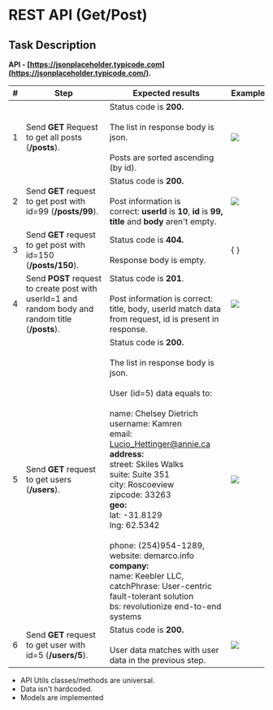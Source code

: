 # REST API (Get/Post)

## Task Description
**API - [https://jsonplaceholder.typicode.com](https://jsonplaceholder.typicode.com/).**

|#|Step|Expected results|Example|
|---|---|---|---|
|1|Send **GET** Request to get all posts (**/posts**).|Status code is **200.**<br><br>The list in response body is json.<br><br>Posts are sorted ascending (by id).|![](https://wiki.a1qa.com/download/attachments/597825293/%D0%A1%D0%BD%D0%B8%D0%BC%D0%BE%D0%BA%20%D1%8D%D0%BA%D1%80%D0%B0%D0%BD%D0%B0%202019-10-16%20%D0%B2%2012.43.59.png?version=26&modificationDate=1646322589000&api=v2)|
|2|Send **GET** request to get post with id=99 (**/posts/99**).|Status code is **200.**<br><br>Post information is correct: **userId** is **10**, **id** is **99, title** and **body** aren't empty.|![](https://wiki.a1qa.com/download/attachments/597825293/%D0%A1%D0%BD%D0%B8%D0%BC%D0%BE%D0%BA%20%D1%8D%D0%BA%D1%80%D0%B0%D0%BD%D0%B0%202019-10-16%20%D0%B2%2012.53.49.png?version=9&modificationDate=1644489471000&api=v2)|
|3|Send **GET** request to get post with id=150 (**/posts/150**).|Status code is **404.**<br><br>Response body is empty.|{ }|
|4|Send **POST** request to create post with userId=1 and random body and random title (**/posts**).|Status code is **201**.<br><br>Post information is correct: title, body, userId match data from request, id is present in response.|![](https://wiki.a1qa.com/download/thumbnails/597825293/%D0%A1%D0%BD%D0%B8%D0%BC%D0%BE%D0%BA%20%D1%8D%D0%BA%D1%80%D0%B0%D0%BD%D0%B0%202019-10-16%20%D0%B2%2012.37.53.png?version=2&modificationDate=1639131682000&api=v2)|
|5|Send **GET** request to get users (**/users**).|Status code is **200.**<br><br>The list in response body is json.<br><br>User (id=5) data equals to: <br><br>name: Chelsey Dietrich  <br>username: Kamren  <br>email: Lucio_Hettinger@annie.ca  <br>**address:**  <br>street: Skiles Walks  <br>suite: Suite 351  <br>city: Roscoeview  <br>zipcode: 33263  <br>**geo:**  <br>lat: -31.8129  <br>lng: 62.5342  <br>  <br>phone: (254)954-1289,  <br>website: demarco.info  <br>**company:**  <br>name: Keebler LLC,  <br>catchPhrase: User-centric fault-tolerant solution  <br>bs: revolutionize end-to-end systems|![](https://wiki.a1qa.com/download/attachments/597825293/%D0%A1%D0%BD%D0%B8%D0%BC%D0%BE%D0%BA%20%D1%8D%D0%BA%D1%80%D0%B0%D0%BD%D0%B0%202019-10-16%20%D0%B2%2013.24.38.png?version=8&modificationDate=1645292464000&api=v2)|
|6|Send **GET** request to get user with id=5 (**/users/5**).|Status code is **200.**<br><br>User data matches with user data in the previous step.|![](https://wiki.a1qa.com/download/attachments/597825293/%D0%A1%D0%BD%D0%B8%D0%BC%D0%BE%D0%BA%20%D1%8D%D0%BA%D1%80%D0%B0%D0%BD%D0%B0%202019-10-16%20%D0%B2%2013.30.44.png?version=2&modificationDate=1643029726000&api=v2)|

- API Utils classes/methods are universal.
- Data isn't hardcoded.
- Models are implemented


